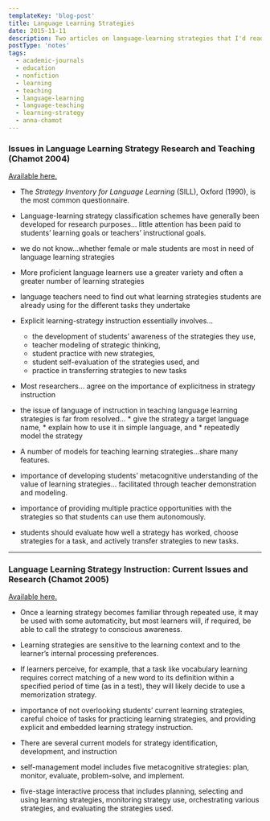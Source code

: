 ```yaml
---
templateKey: 'blog-post'
title: Language Learning Strategies
date: 2015-11-11
description: Two articles on language-learning strategies that I'd read when interested in the topic.
postType: 'notes'
tags:
  - academic-journals
  - education
  - nonfiction
  - learning
  - teaching
  - language-learning
  - language-teaching
  - learning-strategy
  - anna-chamot
---
```


### Issues in Language Learning Strategy Research and Teaching (Chamot 2004)

[Available here.](http://e-flt.nus.edu.sg/v1n12004/chamot.pdf)

*   The _Strategy Inventory for Language Learning_ (SILL), Oxford (1990), is the most common questionnaire.
*   Language-learning strategy classification schemes have generally been developed for research purposes... little attention has been paid to students’ learning goals or teachers’ instructional goals.
*   we do not know...whether female or male students are most in need of language learning strategies
*   More proficient language learners use a greater variety and often a greater number of learning strategies
*   language teachers need to find out what learning strategies students are already using for the different tasks they undertake
*   Explicit learning-strategy instruction essentially involves...
    *   the development of students’ awareness of the strategies they use,
    *   teacher modeling of strategic thinking,
    *   student practice with new strategies,
    *   student self-evaluation of the strategies used, and
    *   practice in transferring strategies to new tasks

*   Most researchers... agree on the importance of explicitness in strategy instruction
*   the issue of language of instruction in teaching language learning strategies is far from resolved... 
        * give the strategy a target language name, 
        * explain how to use it in simple language, and 
        * repeatedly model the strategy
*   A number of models for teaching learning strategies...share many features.

*   importance of developing students’ metacognitive understanding of the value of learning strategies... facilitated through teacher demonstration and modeling.
*   importance of providing multiple practice opportunities with the strategies so that students can use them autonomously.
*   students should evaluate how well a strategy has worked, choose strategies for a task, and actively transfer strategies to new tasks.

* * *

### Language Learning Strategy Instruction: Current Issues and Research (Chamot 2005)

[Available here.](https://www.cambridge.org/core/journals/annual-review-of-applied-linguistics/article/language-learning-strategy-instruction-current-issues-and-research/6882EFF43DCE89D3331DC2F3CFF31595/core-reader#)

*   Once a learning strategy becomes familiar through repeated use, it may be used with some automaticity, but most learners will, if required, be able to call the strategy to conscious awareness.
*   Learning strategies are sensitive to the learning context and to the learner’s internal processing preferences.

*   If learners perceive, for example, that a task like vocabulary learning requires correct matching of a new word to its definition within a specified period of time (as in a test), they will likely decide to use a memorization strategy.

*   importance of not overlooking students’ current learning strategies, careful choice of tasks for practicing learning strategies, and providing explicit and embedded learning strategy instruction.
*   There are several current models for strategy identification, development, and instruction

*   self-management model includes five metacognitive strategies: plan, monitor, evaluate, problem-solve, and implement.
*   five-stage interactive process that includes planning, selecting and using learning strategies, monitoring strategy use, orchestrating various strategies, and evaluating the strategies used.